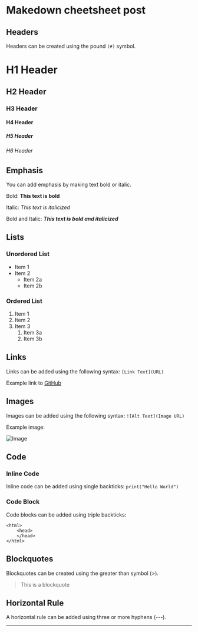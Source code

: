 # Makedown cheetsheet post

## Headers

Headers can be created using the pound `(#)` symbol.

# H1 Header
## H2 Header
### H3 Header
#### H4 Header
##### H5 Header
###### H6 Header

## Emphasis

You can add emphasis by making text bold or italic.

Bold: **This text is bold**

Italic: *This text is italicized*

Bold and Italic: ***This text is bold and italicized***

## Lists

### Unordered List

* Item 1
* Item 2
  * Item 2a
  * Item 2b

### Ordered List

1. Item 1
2. Item 2
3. Item 3
   1. Item 3a
   2. Item 3b

## Links

Links can be added using the following syntax: `[Link Text](URL)`

Example link to [GitHub](https://github.com)

## Images

Images can be added using the following syntax: `![Alt Text](Image URL)`

Example image:

![Image](https://cdn.pixabay.com/photo/2016/09/08/04/12/programmer-1653351_960_720.png)

## Code

### Inline Code

Inline code can be added using single backticks: `print("Hello World")`

### Code Block

Code blocks can be added using triple backticks:

```
<html>
    <head>
    </head>
</html>
```

## Blockquotes

Blockquotes can be created using the greater than symbol (>).

> This is a blockquote

## Horizontal Rule

A horizontal rule can be added using three or more hyphens (---).

---